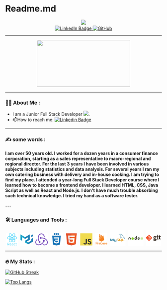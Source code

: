 # Readme.md

<div id="header" align="center">
  <img src="https://media.giphy.com/media/M9gbBd9nbDrOTu1Mqx/giphy.gif" width="70"/>
</div>
<div id="badges" align="center">
  <a href="https://www.linkedin.com/in/maciej-kociemski">
    <img src="https://img.shields.io/badge/LinkedIn-blue?style=for-the-badge&logo=linkedin&logoColor=white" alt="LinkedIn Badge"/>
  </a>
  <a href="https://github.com/MaciejKociemski?tab=repositories">
    <img src="https://img.shields.io/badge/GitHub-white?style=for-the-badge&logo=github&logoColor=black" alt="GitHub"/>
  </a>
  
  
</div>

---

<div align="center">
   <a href="https://github.com/MaciejKociemski?tab=repositories">
  <img src="https://media.giphy.com/media/dWesBcTLavkZuG35MI/giphy.gif" width="300" height="150"/>
   </a>
</div>

---

### :man_technologist: About Me :

- I am a Junior Full Stack Developer <img src="https://media.giphy.com/media/WUlplcMpOCEmTGBtBW/giphy.gif" width="30">.
- :mailbox:How to reach me: [![Linkedin Badge](https://img.shields.io/badge/-myprofil-blue?style=flat&logo=Linkedin&logoColor=white)](https://linkedin.com/in/maciej-kociemski)

---

### :writing_hand: some words :
<h4>
I am over 50 years old. I worked for a dozen years in a consumer finance corporation, starting as a sales representative to macro-regional and regional director.  For the last 3 years I have been involved in various subjects including statistics and data analysis. For several years I ran my own catering business with delivery and in-house cooking. I am trying to find my place. I attended a year-long Full Stack Developer course where I learned how to become a frontend developer. I learned HTML, CSS, Java Script as well as React and Node.js. I don't have much trouble absorbing such technical knowledge. I tried my hand as a software tester.</h4>
---

### :hammer_and_wrench: Languages and Tools :
<div align="center">
 
  <img src="https://github.com/devicons/devicon/blob/master/icons/react/react-original-wordmark.svg" title="React" alt="React" width="40" height="40"/>&nbsp;
  <img src="https://github.com/devicons/devicon/blob/master/icons/materialui/materialui-original.svg" title="Material UI" alt="Material UI" width="40" height="40"/>&nbsp;
  <img src="https://github.com/devicons/devicon/blob/master/icons/redux/redux-original.svg" title="Redux" alt="Redux " width="40" height="40"/>&nbsp;
  <img src="https://github.com/devicons/devicon/blob/master/icons/css3/css3-plain-wordmark.svg"  title="CSS3" alt="CSS" width="40" height="40"/>&nbsp;
  <img src="https://github.com/devicons/devicon/blob/master/icons/html5/html5-original.svg" title="HTML5" alt="HTML" width="40" height="40"/>&nbsp;
  <img src="https://github.com/devicons/devicon/blob/master/icons/javascript/javascript-original.svg" title="JavaScript" alt="JavaScript" width="40" height="40"/>&nbsp;
  <img src="https://github.com/devicons/devicon/blob/master/icons/firebase/firebase-plain-wordmark.svg" title="Firebase" alt="Firebase" width="40" height="40"/>&nbsp;
  <img src="https://github.com/devicons/devicon/blob/master/icons/mysql/mysql-original-wordmark.svg" title="MySQL"  alt="MySQL" width="50" height="50"/>&nbsp;
  <img src="https://github.com/devicons/devicon/blob/master/icons/nodejs/nodejs-original-wordmark.svg" title="NodeJS" alt="NodeJS" width="50" height="50"/>&nbsp;
  <img src="https://github.com/devicons/devicon/blob/master/icons/git/git-original-wordmark.svg" title="Git" alt="Git"  width="50" height="50"/>
</div>

---

### :fire: My Stats :
[![GitHub Streak](https://streak-stats.demolab.com?user=maciejkociemski&theme=dark&hide_border=false&border_radius=10 )](https://git.io/streak-stats)

[![Top Langs](https://github-readme-stats.vercel.app/api/top-langs/?username=maciejkociemski&layout=compact&theme=vision-friendly-dark)](https://github.com/anuraghazra/github-readme-stats)
